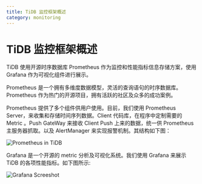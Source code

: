 ```yaml
---
title: TiDB 监控框架概述
category: monitoring
---
```


# TiDB 监控框架概述

TiDB 使用开源时序数据库 Prometheus 作为监控和性能指标信息存储方案，使用 Grafana 作为可视化组件进行展示。

Prometheus 是一个拥有多维度数据模型，灵活的查询语句的时序数据库。Prometheus 作为热门的开源项目，拥有活跃的社区及众多的成功案例。

Prometheus 提供了多个组件供用户使用。目前，我们使用 Prometheus Server，来收集和存储时间序列数据。Client 代码库，在程序中定制需要的 Metric 。Push GateWay 来接收 Client Push 上来的数据，统一供 Prometheus 主服务器抓取。以及 AlertManager 来实现报警机制。其结构如下图：

![Prometheus in TiDB](/media/prometheus-in-tidb-v2.1.png)

Grafana 是一个开源的 metric 分析及可视化系统。我们使用 Grafana 来展示 TiDB 的各项性能指标。如下图所示:

![Grafana Screeshot](/media/grafana-screenshot-v2.1.png)